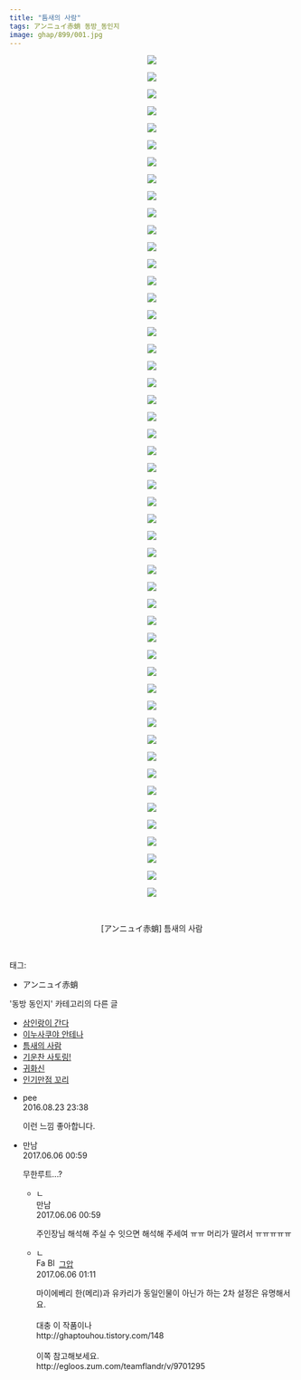 ```yaml
---
title: "틈새의 사람"
tags: アンニュイ赤蛸 동방_동인지
image: ghap/899/001.jpg
---
```

<div class="article">
<p style="text-align: center; clear: none; float: none;"><img src="{{ site.nasurl }}/ghap/899/001.jpg"/></p>
<p style="text-align: center; clear: none; float: none;"><img src="{{ site.nasurl }}/ghap/899/002.jpg"/></p>
<p style="text-align: center; clear: none; float: none;"><img src="{{ site.nasurl }}/ghap/899/003.jpg"/></p>
<p style="text-align: center; clear: none; float: none;"><img src="{{ site.nasurl }}/ghap/899/004.jpg"/></p>
<p style="text-align: center; clear: none; float: none;"><img src="{{ site.nasurl }}/ghap/899/005.jpg"/></p>
<p style="text-align: center; clear: none; float: none;"><img src="{{ site.nasurl }}/ghap/899/006.jpg"/></p>
<p style="text-align: center; clear: none; float: none;"><img src="{{ site.nasurl }}/ghap/899/007.jpg"/></p>
<p style="text-align: center; clear: none; float: none;"><img src="{{ site.nasurl }}/ghap/899/008.jpg"/></p>
<p style="text-align: center; clear: none; float: none;"><img src="{{ site.nasurl }}/ghap/899/009.jpg"/></p>
<p style="text-align: center; clear: none; float: none;"><img src="{{ site.nasurl }}/ghap/899/010.jpg"/></p>
<p style="text-align: center; clear: none; float: none;"><img src="{{ site.nasurl }}/ghap/899/011.jpg"/></p>
<p style="text-align: center; clear: none; float: none;"><img src="{{ site.nasurl }}/ghap/899/012.jpg"/></p>
<p style="text-align: center; clear: none; float: none;"><img src="{{ site.nasurl }}/ghap/899/013.jpg"/></p>
<p style="text-align: center; clear: none; float: none;"><img src="{{ site.nasurl }}/ghap/899/014.jpg"/></p>
<p style="text-align: center; clear: none; float: none;"><img src="{{ site.nasurl }}/ghap/899/015.jpg"/></p>
<p style="text-align: center; clear: none; float: none;"><img src="{{ site.nasurl }}/ghap/899/016.jpg"/></p>
<p style="text-align: center; clear: none; float: none;"><img src="{{ site.nasurl }}/ghap/899/017.jpg"/></p>
<p style="text-align: center; clear: none; float: none;"><img src="{{ site.nasurl }}/ghap/899/018.jpg"/></p>
<p style="text-align: center; clear: none; float: none;"><img src="{{ site.nasurl }}/ghap/899/019.jpg"/></p>
<p style="text-align: center; clear: none; float: none;"><img src="{{ site.nasurl }}/ghap/899/020.jpg"/></p>
<p style="text-align: center; clear: none; float: none;"><img src="{{ site.nasurl }}/ghap/899/021.jpg"/></p>
<p style="text-align: center; clear: none; float: none;"><img src="{{ site.nasurl }}/ghap/899/022.jpg"/></p>
<p style="text-align: center; clear: none; float: none;"><img src="{{ site.nasurl }}/ghap/899/023.jpg"/></p>
<p style="text-align: center; clear: none; float: none;"><img src="{{ site.nasurl }}/ghap/899/024.jpg"/></p>
<p style="text-align: center; clear: none; float: none;"><img src="{{ site.nasurl }}/ghap/899/025.jpg"/></p>
<p style="text-align: center; clear: none; float: none;"><img src="{{ site.nasurl }}/ghap/899/026.jpg"/></p>
<p style="text-align: center; clear: none; float: none;"><img src="{{ site.nasurl }}/ghap/899/027.jpg"/></p>
<p style="text-align: center; clear: none; float: none;"><img src="{{ site.nasurl }}/ghap/899/028.jpg"/></p>
<p style="text-align: center; clear: none; float: none;"><img src="{{ site.nasurl }}/ghap/899/029.jpg"/></p>
<p style="text-align: center; clear: none; float: none;"><img src="{{ site.nasurl }}/ghap/899/030.jpg"/></p>
<p style="text-align: center; clear: none; float: none;"><img src="{{ site.nasurl }}/ghap/899/031.jpg"/></p>
<p style="text-align: center; clear: none; float: none;"><img src="{{ site.nasurl }}/ghap/899/032.jpg"/></p>
<p style="text-align: center; clear: none; float: none;"><img src="{{ site.nasurl }}/ghap/899/033.jpg"/></p>
<p style="text-align: center; clear: none; float: none;"><img src="{{ site.nasurl }}/ghap/899/034.jpg"/></p>
<p style="text-align: center; clear: none; float: none;"><img src="{{ site.nasurl }}/ghap/899/035.jpg"/></p>
<p style="text-align: center; clear: none; float: none;"><img src="{{ site.nasurl }}/ghap/899/036.jpg"/></p>
<p style="text-align: center; clear: none; float: none;"><img src="{{ site.nasurl }}/ghap/899/037.jpg"/></p>
<p style="text-align: center; clear: none; float: none;"><img src="{{ site.nasurl }}/ghap/899/038.jpg"/></p>
<p style="text-align: center; clear: none; float: none;"><img src="{{ site.nasurl }}/ghap/899/039.jpg"/></p>
<p style="text-align: center; clear: none; float: none;"><img src="{{ site.nasurl }}/ghap/899/040.jpg"/></p>
<p style="text-align: center; clear: none; float: none;"><img src="{{ site.nasurl }}/ghap/899/041.jpg"/></p>
<p style="text-align: center; clear: none; float: none;"><img src="{{ site.nasurl }}/ghap/899/042.jpg"/></p>
<p style="text-align: center; clear: none; float: none;"><img src="{{ site.nasurl }}/ghap/899/043.jpg"/></p>
<p style="text-align: center; clear: none; float: none;"><img src="{{ site.nasurl }}/ghap/899/044.jpg"/></p>
<p style="text-align: center; clear: none; float: none;"><img src="{{ site.nasurl }}/ghap/899/045.jpg"/></p>
<p style="text-align: center; clear: none; float: none;"><img src="{{ site.nasurl }}/ghap/899/046.jpg"/></p>
<p style="text-align: center; clear: none; float: none;"><img src="{{ site.nasurl }}/ghap/899/047.jpg"/></p>
<p style="text-align: center; clear: none; float: none;"><img src="{{ site.nasurl }}/ghap/899/048.jpg"/></p>
<p style="text-align: center; clear: none; float: none;"><img src="{{ site.nasurl }}/ghap/899/049.jpg"/></p>
<p style="text-align: center; clear: none; float: none;"><img src="{{ site.nasurl }}/ghap/899/050.jpg"/></p>
<p style="text-align: center; clear: none; float: none;"><br/></p>
<p style="text-align: center; clear: none; float: none;">[アンニュイ赤蛸] 틈새의 사람</p>
<p><br/></p>
</div><div class="tagTrail">
<p>태그: </p>
<ul>
<li>アンニュイ赤蛸</li>
</ul>
</div><div class="another">
<p>'동방 동인지' 카테고리의 다른 글</p>
<ul>
<li><a href="/2016-07-17-ghap_901">삼인랑이 간다</a></li>
<li><a href="/2016-07-17-ghap_900">이누사쿠야 안테나</a></li>
<li><a href="/2016-07-17-ghap_899">틈새의 사람</a></li>
<li><a href="/2016-07-17-ghap_898">기운찬 사토링!</a></li>
<li><a href="/2016-07-17-ghap_897">귀화신</a></li>
<li><a href="/2016-07-17-ghap_896">인기만점 꼬리</a></li>
</ul>
</div><div class="cb_module cb_fluid">
<div class="cb_wrt cb_profile">
<div class="comment">
<ul>
<li class="cb_thumb_off" id="comment14788278">
<div class="cb_comment_area">
<div class="cb_info_area">
<div class="cb_section">
<span class="cb_nick_name">pee</span>
</div>
<div class="cb_section">
<span class="cb_date">2016.08.23 23:38 </span>
</div>
</div>
<div class="cb_dsc_comment">
<p class="cb_dsc">
											이런 느낌 좋아합니다.
										</p>
</div>
</div></li>
<li class="cb_thumb_off" id="comment15006894">
<div class="cb_comment_area">
<div class="cb_info_area">
<div class="cb_section">
<span class="cb_nick_name">만남</span>
</div>
<div class="cb_section">
<span class="cb_date">2017.06.06 00:59 </span>
</div>
</div>
<div class="cb_dsc_comment">
<p class="cb_dsc">
											무한루트...?
										</p>
</div>
<ul>
<li class="cb_thumb_off" id="comment15006895">
<span class="cb_bu_subnode">ㄴ</span>
<div class="cb_comment_area">
<div class="cb_info_area">
<div class="cb_section">
<span class="cb_nick_name">만남</span>
</div>
<div class="cb_section">
<span class="cb_date">2017.06.06 00:59 </span>
</div>
</div>
<div class="cb_dsc_comment">
<p class="cb_dsc">
																주인장님 해석해 주실 수 잇으면 해석해 주세여 ㅠㅠ 머리가 딸려서 ㅠㅠㅠㅠㅠ
															</p>
</div>
</div>
</li>
<li class="cb_thumb_off" id="comment15006903">
<span class="cb_bu_subnode">ㄴ</span>
<div class="cb_comment_area">
<div class="cb_info_area">
<div class="cb_section">
<span class="cb_nick_name"><img alt="Favicon of https://ghaptouhou.tistory.com" height="16" onerror="this.onerror=null;this.parentNode.removeChild(this)" src="https://ghaptouhou.tistory.com/favicon.ico" width="16"/> <img alt="BlogIcon" height="16" onerror="this.parentNode.removeChild(this)" src="https://ghaptouhou.tistory.com/index.gif" width="16"/> <a href="https://ghaptouhou.tistory.com" onclick="return openLinkInNewWindow(this)"> 그압</a><span class="tistoryProfileLayerTrigger" onclick='TistoryProfile.show(event, this, {"title":"\uc800\uae30 \uc774\uac70 \ub098\uc911\uc5d0 \uc218\uc815 \uac00\ub2a5\ud558\ub098\uc694","url":"https:\/\/ghap.tistory.com","nickname":"\uadf8\uc555","items":[]}); return false;'></span></span>
</div>
<div class="cb_section">
<span class="cb_date">2017.06.06 01:11 </span>
</div>
</div>
<div class="cb_dsc_comment">
<p class="cb_dsc">
																마이에베리 한(메리)과 유카리가 동일인물이 아닌가 하는 2차 설정은 유명해서요.<br/>
<br/>
대충 이 작품이나<br/>
http://ghaptouhou.tistory.com/148<br/>
<br/>
이쪽 참고해보세요.<br/>
http://egloos.zum.com/teamflandr/v/9701295<br/>
</p>
</div>
</div>
</li>
</ul>
</div></li>
</ul>
</div>
</div><!-- commentList close -->
</div>